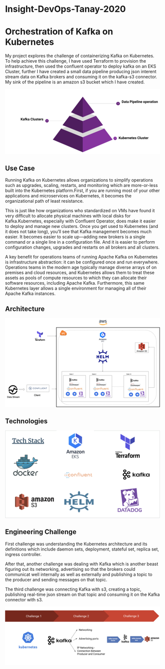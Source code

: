 # Insight-DevOps-Tanay-2020

# Orchestration of Kafka on Kubernetes

My project explores the challenge of containerizing Kafka on Kubernetes.  To help achieve this challenge, I have used Terraform to provision the infrastructure, then used the confluent operator to deploy kafka on an EKS Cluster, further I have created a small data pipeline producing json interent stream data on Kafka brokers and consuming it on the kafka-s3 connector. My sink of the pipeline is an amazon s3 bucket which I have created.

![project](https://github.com/tanaypatel1996/Insight-DevOps-Tanay-2020/blob/master/images/Screen%20Shot%202020-06-22%20at%2012.25.13%20PM.png)

## Use Case

Running Kafka on Kubernetes allows organizations to simplify operations such as upgrades, scaling, restarts, and monitoring which are more-or-less built into the Kubernetes platform.First, if you are running most of your other applications and microservices on Kubernetes, it becomes the organizational path of least resistance. 

This is just like how organizations who standardized on VMs have found it very difficult to allocate physical machines with local disks for Kafka.Kubernetes, especially with Confluent Operator, does make it easier to deploy and manage new clusters. Once you get used to Kubernetes (and it does not take long), you’ll see that Kafka management becomes much easier. It becomes easier to scale up—adding new brokers is a single command or a single line in a configuration file. And it is easier to perform configuration changes, upgrades and restarts on all brokers and all clusters.

A key benefit for operations teams of running Apache Kafka on Kubernetes is infrastructure abstraction: it can be configured once and run everywhere. Operations teams in the modern age typically manage diverse arrays of on premises and cloud resources, and Kubernetes allows them to treat these assets as pools of compute resources to which they can allocate their software resources, including Apache Kafka. Furthermore, this same Kubernetes layer allows a single environment for managing all of their Apache Kafka instances.

## Architecture

![architecture](https://github.com/tanaypatel1996/Insight-DevOps-Tanay-2020/blob/master/images/Tanay%20insight%20latest%20latest.png)


## Technologies

![tech_stack](https://github.com/tanaypatel1996/Insight-DevOps-Tanay-2020/blob/master/images/Screen%20Shot%202020-06-22%20at%2012.24.49%20PM.png)


## Engineering Challenge

First challenge was understanding the Kubernetes architecture and its definitions which include daemon sets, deployment, stateful set, replica set, ingress controller.

After that, another challenge was dealing with Kafka which is another beast figuring out its networking, advertising so that the brokers could communicat well internally as well as externally and publishing a topic to the producer and sending messages on that topic.

The third challenge was connecting Kafka with s3, creating a topic, publishing real-time json stream on that topic and consuming it on the Kafka connector with s3.

![challenge](https://github.com/tanaypatel1996/Insight-DevOps-Tanay-2020/blob/master/images/challenge.png)


